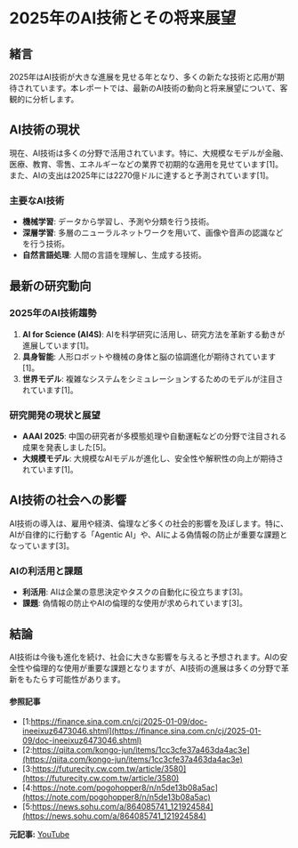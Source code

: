 # 2025年のAI技術とその将来展望

## 緒言

2025年はAI技術が大きな進展を見せる年となり、多くの新たな技術と応用が期待されています。本レポートでは、最新のAI技術の動向と将来展望について、客観的に分析します。

## AI技術の現状

現在、AI技術は多くの分野で活用されています。特に、大規模なモデルが金融、医療、教育、零售、エネルギーなどの業界で初期的な適用を見せています[1]。また、AIの支出は2025年には2270億ドルに達すると予測されています[1]。

### 主要なAI技術

- **機械学習**: データから学習し、予測や分類を行う技術。
- **深層学習**: 多層のニューラルネットワークを用いて、画像や音声の認識などを行う技術。
- **自然言語処理**: 人間の言語を理解し、生成する技術。

## 最新の研究動向

### 2025年のAI技術趨勢

1. **AI for Science (AI4S)**: AIを科学研究に活用し、研究方法を革新する動きが進展しています[1]。
2. **具身智能**: 人形ロボットや機械の身体と脳の協調進化が期待されています[1]。
3. **世界モデル**: 複雑なシステムをシミュレーションするためのモデルが注目されています[1]。

### 研究開発の現状と展望

- **AAAI 2025**: 中国の研究者が多模態処理や自動運転などの分野で注目される成果を発表しました[5]。
- **大規模モデル**: 大規模なAIモデルが進化し、安全性や解釈性の向上が期待されています[1]。

## AI技術の社会への影響

AI技術の導入は、雇用や経済、倫理など多くの社会的影響を及ぼします。特に、AIが自律的に行動する「Agentic AI」や、AIによる偽情報の防止が重要な課題となっています[3]。

### AIの利活用と課題

- **利活用**: AIは企業の意思決定やタスクの自動化に役立ちます[3]。
- **課題**: 偽情報の防止やAIの倫理的な使用が求められています[3]。

## 結論

AI技術は今後も進化を続け、社会に大きな影響を与えると予想されます。AIの安全性や倫理的な使用が重要な課題となりますが、AI技術の進展は多くの分野で革新をもたらす可能性があります。

#### 参照記事
- [1:https://finance.sina.com.cn/cj/2025-01-09/doc-ineeixuz6473046.shtml](https://finance.sina.com.cn/cj/2025-01-09/doc-ineeixuz6473046.shtml)
- [2:https://qiita.com/kongo-jun/items/1cc3cfe37a463da4ac3e](https://qiita.com/kongo-jun/items/1cc3cfe37a463da4ac3e)
- [3:https://futurecity.cw.com.tw/article/3580](https://futurecity.cw.com.tw/article/3580)
- [4:https://note.com/pogohopper8/n/n5de13b08a5ac](https://note.com/pogohopper8/n/n5de13b08a5ac)
- [5:https://news.sohu.com/a/864085741_121924584](https://news.sohu.com/a/864085741_121924584)


**元記事:** [YouTube](https://www.youtube.com/watch?v=fmmrmIzIZaw)